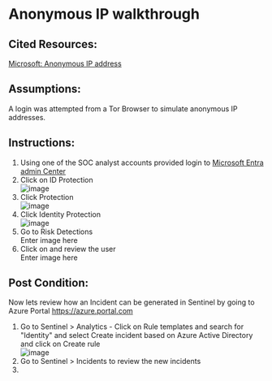 # Anonymous IP walkthrough

## Cited Resources:
[Microsoft: Anonymous IP address](https://learn.microsoft.com/en-us/azure/active-directory/identity-protection/howto-identity-protection-simulate-risk#anonymous-ip-address) <br />

## Assumptions:
A login was attempted from a Tor Browser to simulate anonymous IP addresses.

## Instructions:
1. Using one of the SOC analyst accounts provided login to [Microsoft Entra admin Center](https://entra.microsoft.com/)
2. Click on ID Protection <br />
 ![image](https://github.com/Tungsten66/Scenarios/assets/40893034/990318ee-90e1-496b-8597-9a9f9c6cec12)
3. Click Protection <br />
![image](https://github.com/Tungsten66/Scenarios/assets/40893034/62418942-d780-48d5-b5eb-4d9203085d73)
4. Click Identity Protection <br />
![image](https://github.com/Tungsten66/Scenarios/assets/40893034/6e551c2c-19e0-43dc-9752-e5c469269418)
5. Go to Risk Detections  <br />
Enter image here
6. Click on and review the user  <br />
Enter image here



## Post Condition:

Now lets review how an Incident can be generated in Sentinel by going to Azure Portal https://azure.portal.com
1. Go to Sentinel > Analytics - Click on Rule templates and search for "Identity" and select Create incident based on Azure Active Directory and click on Create rule <br />
![image](https://github.com/Tungsten66/Scenarios/assets/40893034/98ad7e32-623f-4840-9d92-722dbd2a5896)
2. Go to Sentinel > Incidents to review the new incidents
3. 

